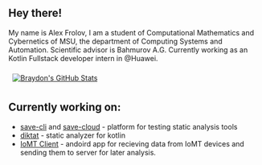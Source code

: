 ## Hey there!
My name is Alex Frolov, I am a student of Computational Mathematics and Cybernetics of MSU, the department of Computing Systems and Automation. Scientific advisor is Bahmurov A.G. Currently working as an Kotlin Fullstack developer intern in @Huawei.

<a href="https://github.com/sanyavertolet">
  <img align="center" style="margin:0.5rem" src="https://github-readme-stats.vercel.app/api?username=sanyavertolet&show_icons=true&line_height=27&count_private=true&title_color=ffffff&text_color=c9cacc&icon_color=4AB097&bg_color=1A2B34" alt="Braydon's GitHub Stats" />
</a>

## Currently working on:
 - [save-cli](https://github.com/analysis-dev/save-cli) and [save-cloud](https://github.com/analysis-dev/save-cloud) - platform for testing static analysis tools
 - [diktat](https://github.com/analysis-dev/diktat) - static analyzer for kotlin
 - [IoMT Client](https://github.com/lalekz/iomt-android) - andoird app for recieving data from IoMT devices and sending them to server for later analysis.


<!--
**sanyavertolet/sanyavertolet** is a ✨ _special_ ✨ repository because its `README.md` (this file) appears on your GitHub profile.

Here are some ideas to get you started:

- 🔭 I’m currently working on ...
- 🌱 I’m currently learning ...
- 👯 I’m looking to collaborate on ...
- 🤔 I’m looking for help with ...
- 💬 Ask me about ...
- 📫 How to reach me: ...
- 😄 Pronouns: ...
- ⚡ Fun fact: ...
-->
